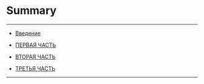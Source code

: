 # Summary

---
* [Введение](README.md)


* [ПЕРВАЯ ЧАСТЬ](part1.md)
* [ВТОРАЯ ЧАСТЬ](part2.md)
* [ТРЕТЬЯ ЧАСТЬ](part3.md)
---
